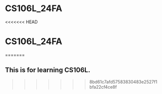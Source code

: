 # CS106L_24FA
<<<<<<< HEAD
# CS106L_24FA
=======
## This is for learning CS106L.
>>>>>>> 8bd61c7afd57583830483e2527f1bfa22cf4ce8f
